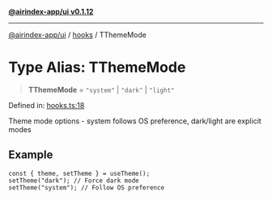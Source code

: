 [**@airindex-app/ui v0.1.12**](../../README.md)

***

[@airindex-app/ui](../../README.md) / [hooks](../README.md) / TThemeMode

# Type Alias: TThemeMode

> **TThemeMode** = `"system"` \| `"dark"` \| `"light"`

Defined in: [hooks.ts:18](https://github.com/airindex-app/ui/blob/44c2ff1163e9f47e185bc913a5043dd88c81b2b7/src/types/hooks.ts#L18)

Theme mode options - system follows OS preference, dark/light are explicit modes

## Example

```tsx
const { theme, setTheme } = useTheme();
setTheme("dark"); // Force dark mode
setTheme("system"); // Follow OS preference
```
